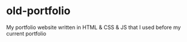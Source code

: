 # old-portfolio
My portfolio website written in HTML &amp; CSS &amp; JS that I used before my current portfolio
